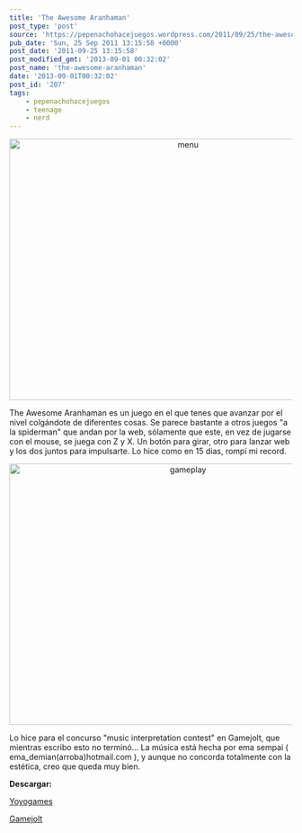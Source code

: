 ```yaml
---
title: 'The Awesome Aranhaman'
post_type: 'post'
source: 'https://pepenachohacejuegos.wordpress.com/2011/09/25/the-awesome-aranhaman/'
pub_date: 'Sun, 25 Sep 2011 13:15:58 +0000'
post_date: '2011-09-25 13:15:58'
post_modified_gmt: '2013-09-01 00:32:02'
post_name: 'the-awesome-aranhaman'
date: '2013-09-01T00:32:02'
post_id: '207'
tags:
    - pepenachohacejuegos
    - teenage
    - nerd
---
```

<p style="text-align:center;"><a href="http://pepenachohacejuegos.files.wordpress.com/2011/09/screenshot100.png"><img class="size-full wp-image-390 aligncenter" alt="menu" src="http://pepenachohacejuegos.files.wordpress.com/2011/09/screenshot100.png" width="620" height="465" /></a></p>
The Awesome Aranhaman es un juego en el que tenes que avanzar por el nivel colgándote de diferentes cosas. Se parece bastante a otros juegos "a la spiderman" que andan por la web, sólamente que este, en vez de jugarse con el mouse, se juega con Z y X. Un botón para girar, otro para lanzar web y los dos juntos para impulsarte. Lo hice como en 15 dias, rompí mi record.
<p style="text-align:center;"><a href="http://pepenachohacejuegos.files.wordpress.com/2011/09/screenshot103.png"><img class="aligncenter size-full wp-image-391" alt="gameplay" src="http://pepenachohacejuegos.files.wordpress.com/2011/09/screenshot103.png" width="620" height="465" /></a></p>
<p style="text-align:left;">Lo hice para el concurso "music interpretation contest" en Gamejolt, que mientras escribo esto no terminó...
La música está hecha por ema sempai ( ema_demian(arroba)hotmail.com ), y aunque no concorda totalmente con la estética, creo que queda muy bien.</p>
<p style="text-align:left;"><strong>Descargar:</strong></p>
<p style="text-align:left;"><a title="yoyo" href="http://sandbox.yoyogames.com/games/186343-the-awesome-aranhaman" target="_blank">Yoyogames</a></p>
<p style="text-align:left;"><a title="gamejolt" href="http://gamejolt.com/freeware/games/arcade/the-awesome-aranhaman/6197/" target="_blank">Gamejolt</a></p>